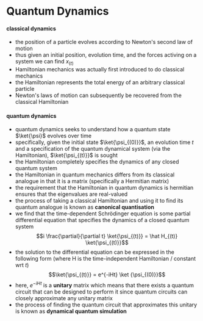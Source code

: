 # Quantum Dynamics

#### classical dynamics
- the position of a particle evolves according to Newton's second law of motion
- thus given an initial position, evolution time, and the forces activing on a system we can find $x_{(t)}$
- Hamiltonian mechanics was actually first introduced to do classical mechanics
- the Hamiltonian represents the total energy of an arbitrary classical particle
- Newton's laws of motion can subsequently be recovered from the classical Hamiltonian

#### quantum dynamics
- quantum dynamics seeks to understand how a quantum state $\ket{\psi}$ evolves over time
- specifically, given the initial state $\ket{\psi_{(0)}}$, an evolution time $t$ and a specification of the quantum dynamical system (via the Hamiltonian), $\ket{\psi_{(t)}}$ is sought
- the Hamiltonian completely specifies the dynamics of any closed quantum system
- the Hamiltonian in quantum mechanics differs from its classical analogue in that it is a matrix (specifically a Hermitian matrix)
- the requirement that the Hamiltonian in quantum dynamics is hermitian ensures that the eigenvalues are real-valued
- the process of taking a classical Hamiltonian and using it to find its quantum analogue is known as **canonical quantisation**
- we find that the time-dependent Schrödinger equation is some partial differential equation that specifies the dynamics of a closed quantum system
$$i \frac{\partial}{\partial t} \ket{\psi_{(t)}} = \hat H_{(t)} \ket{\psi_{(t)}}$$
- the solution to the differential equation can be expressed in the following form (where H is the time-independent Hamiltonian / constant wrt $t$)
$$\ket{\psi_{(t)}} = e^{-iHt} \ket {\psi_{(0)}}$$
- here, $e^{-iHt}$ is a **unitary** matrix which means that there exists a quantum circuit that can be designed to perform it since quantum circuits can closely approximate any unitary matrix
- the process of finding the quantum circuit that approximates this unitary is known as **dynamical quantum simulation**